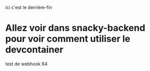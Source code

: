 ici c'est le derrière-fin

# Allez voir dans snacky-backend pour voir comment utiliser le devcontainer

test de webhook 64
